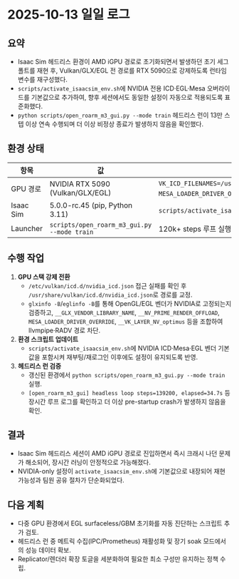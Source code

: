 # 2025-10-13 일일 로그

## 요약
- Isaac Sim 헤드리스 환경이 AMD iGPU 경로로 초기화되면서 발생하던 초기 세그폴트를 재현 후, Vulkan/GLX/EGL 전 경로를 RTX 5090으로 강제하도록 런타임 변수를 재구성했다.
- `scripts/activate_isaacsim_env.sh`에 NVIDIA 전용 ICD·EGL·Mesa 오버라이드를 기본값으로 추가하여, 향후 세션에서도 동일한 설정이 자동으로 적용되도록 표준화했다.
- `python scripts/open_roarm_m3_gui.py --mode train` 헤드리스 런이 13만 스텝 이상 연속 수행되며 더 이상 비정상 종료가 발생하지 않음을 확인했다.

## 환경 상태
| 항목 | 값 | 비고 |
| --- | --- | --- |
| GPU 경로 | NVIDIA RTX 5090 (Vulkan/GLX/EGL) | `VK_ICD_FILENAMES=/usr/share/vulkan/icd.d/nvidia_icd.json`, `MESA_LOADER_DRIVER_OVERRIDE=nvidia` 적용 |
| Isaac Sim | 5.0.0-rc.45 (pip, Python 3.11) | `scripts/activate_isaacsim_env.sh` 갱신 버전 사용 |
| Launcher | `scripts/open_roarm_m3_gui.py --mode train` | 120k+ steps 루프 실행, 에러 미발생 |

## 수행 작업
1. **GPU 스택 강제 전환**
   - `/etc/vulkan/icd.d/nvidia_icd.json` 접근 실패를 확인 후 `/usr/share/vulkan/icd.d/nvidia_icd.json`로 경로를 교정.
   - `glxinfo -B`/`eglinfo -B`를 통해 OpenGL/EGL 벤더가 NVIDIA로 고정되는지 검증하고, `__GLX_VENDOR_LIBRARY_NAME`, `__NV_PRIME_RENDER_OFFLOAD`, `MESA_LOADER_DRIVER_OVERRIDE`, `__VK_LAYER_NV_optimus` 등을 조합하여 llvmpipe·RADV 경로 차단.
2. **환경 스크립트 업데이트**
   - `scripts/activate_isaacsim_env.sh`에 NVIDIA ICD·Mesa·EGL 벤더 기본값을 포함시켜 재부팅/재로그인 이후에도 설정이 유지되도록 반영.
3. **헤드리스 런 검증**
   - 갱신된 환경에서 `python scripts/open_roarm_m3_gui.py --mode train` 실행.
   - `[open_roarm_m3_gui] headless loop steps=139200, elapsed=34.7s` 등 장시간 루프 로그를 확인하고 더 이상 pre-startup crash가 발생하지 않음을 확인.

## 결과
- Isaac Sim 헤드리스 세션이 AMD iGPU 경로로 진입하면서 즉시 크래시 나던 문제가 해소되어, 장시간 러닝이 안정적으로 가능해졌다.
- NVIDIA-only 설정이 `activate_isaacsim_env.sh`에 기본값으로 내장되어 재현 가능성과 팀원 공유 절차가 단순화되었다.

## 다음 계획
- 다중 GPU 환경에서 EGL surfaceless/GBM 초기화를 자동 진단하는 스크립트 추가 검토.
- 헤드리스 런 중 메트릭 수집(IPC/Prometheus) 재활성화 및 장기 soak 모드에서의 성능 데이터 확보.
- Replicator/렌더러 확장 토글을 세분화하여 필요한 최소 구성만 유지하는 정책 수립.

